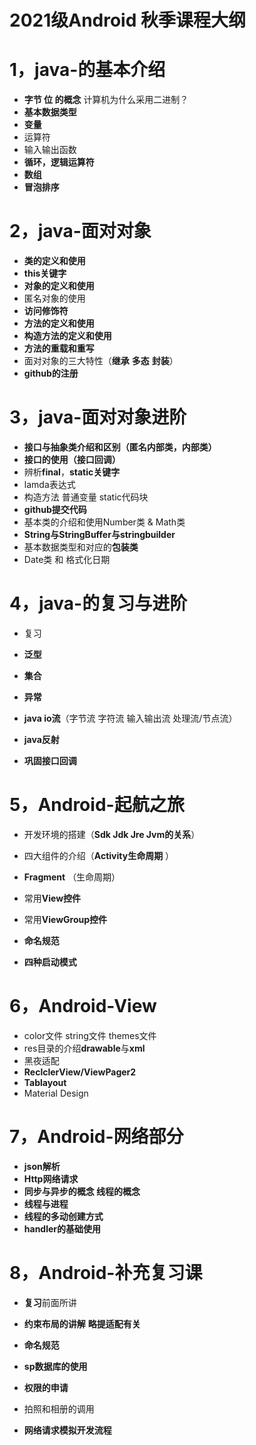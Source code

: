 

#                            2021级Android 秋季课程大纲





# 1，java-的基本介绍

- **字节 位  的概念**  计算机为什么采用二进制？
- **基本数据类型**
- **变量**
- 运算符
- 输入输出函数
- **循环，逻辑运算符**
- **数组**
- **冒泡排序**

# 2，java-面对对象

- **类的定义和使用**
- **this关键字**
- **对象的定义和使用**
- 匿名对象的使用
- **访问修饰符**
- **方法的定义和使用**
- **构造方法的定义和使用**
- **方法的重载和重写**
- 面对对象的三大特性（**继承** **多态** **封装**）
- **github的注册**

# 3，java-面对对象进阶

- **接口与抽象类介绍和区别（匿名内部类，内部类）**
- **接口的使用（接口回调）**
- 辨析**final**，**static关键字**
- lamda表达式
- 构造方法 普通变量 static代码块  
- **github提交代码**
- 基本类的介绍和使用Number类 & Math类
- **String与StringBuffer与stringbuilder**
- 基本数据类型和对应的**包装类**
- Date类 和 格式化日期

# 4，java-的复习与进阶

- 复习

- **泛型**
- **集合**
- **异常**
- **java io流**（字节流 字符流 输入输出流  处理流/节点流）
- **java反射**
- **巩固接口回调**

# 5，Android-起航之旅

- 开发环境的搭建（**Sdk Jdk Jre Jvm的关系**）

- 四大组件的介绍（**Activity生命周期** ）

- **Fragment** （生命周期）

- 常用**View控件**

- 常用**ViewGroup控件**

- **命名规范**  

- **四种启动模式**

# 6，Android-View

- color文件 string文件 themes文件
- res目录的介绍**drawable**与**xml**
- 黑夜适配
- **ReclclerView/ViewPager2**      
- **Tablayout**
- Material Design     

# 7，Android-网络部分

- **json解析** 
- **Http网络请求**  
- **同步与异步的概念 线程的概念**
- **线程与进程**
- **线程的多动创建方式**  
- **handler的基础使用** 

# 8，Android-补充复习课

- **复习**前面所讲

- **约束布局的讲解**   **略提适配有关**

- **命名规范**

- **sp数据库的使用**

- **权限的申请**

- 拍照和相册的调用

- **网络请求模拟开发流程**  

  





